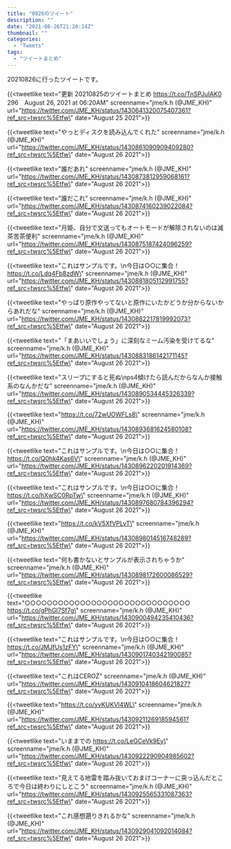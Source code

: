 ```yaml
---
title: "0826のツイート"
description: ""
date: "2021-08-26T21:20:14Z"
thumbnail: ""
categories:
  - "Tweets"
tags:
  - "ツイートまとめ"
---
```

20210826に行ったツイートです。
<!--more-->
{{<tweetlike text=\"更新 20210825のツイートまとめ https://t.co/TnSPJuIAK0 296　August 26, 2021 at 06:20AM\" screenname=\"jme/k.h (@JME_KH)\" url=\"https://twitter.com/JME_KH/status/1430641320075407361?ref_src=twsrc%5Etfw\" date=\"August 25 2021\">}}

{{<tweetlike text=\"やっとディスクを読み込んでくれた\" screenname=\"jme/k.h (@JME_KH)\" url=\"https://twitter.com/JME_KH/status/1430861090909409280?ref_src=twsrc%5Etfw\" date=\"August 26 2021\">}}

{{<tweetlike text=\"誰だあれ\" screenname=\"jme/k.h (@JME_KH)\" url=\"https://twitter.com/JME_KH/status/1430873812959068161?ref_src=twsrc%5Etfw\" date=\"August 26 2021\">}}

{{<tweetlike text=\"誰だこれ\" screenname=\"jme/k.h (@JME_KH)\" url=\"https://twitter.com/JME_KH/status/1430874160239022084?ref_src=twsrc%5Etfw\" date=\"August 26 2021\">}}

{{<tweetlike text=\"月姫、自分で文送ってもオートモードが解除されないのは滅茶苦茶便利\" screenname=\"jme/k.h (@JME_KH)\" url=\"https://twitter.com/JME_KH/status/1430875187424096259?ref_src=twsrc%5Etfw\" date=\"August 26 2021\">}}

{{<tweetlike text=\"これはサンプルです。\n今日は○○に集合！ https://t.co/Ldq4Fb8zdW\" screenname=\"jme/k.h (@JME_KH)\" url=\"https://twitter.com/JME_KH/status/1430881805112991755?ref_src=twsrc%5Etfw\" date=\"August 26 2021\">}}

{{<tweetlike text=\"やっぱり原作やってないと原作にいたかどうか分からないからあれだな\" screenname=\"jme/k.h (@JME_KH)\" url=\"https://twitter.com/JME_KH/status/1430882217819992073?ref_src=twsrc%5Etfw\" date=\"August 26 2021\">}}

{{<tweetlike text=\"「まあいいでしょう」に深刻なミーム汚染を受けてるな\" screenname=\"jme/k.h (@JME_KH)\" url=\"https://twitter.com/JME_KH/status/1430883186142171145?ref_src=twsrc%5Etfw\" date=\"August 26 2021\">}}

{{<tweetlike text=\"スリープにすると死ぬ\nps4傾けたら読んだからなんか接触系のなんかだな\" screenname=\"jme/k.h (@JME_KH)\" url=\"https://twitter.com/JME_KH/status/1430890534445326339?ref_src=twsrc%5Etfw\" date=\"August 26 2021\">}}

{{<tweetlike text=\"https://t.co/72wUOWFLs8\" screenname=\"jme/k.h (@JME_KH)\" url=\"https://twitter.com/JME_KH/status/1430893681624580108?ref_src=twsrc%5Etfw\" date=\"August 26 2021\">}}

{{<tweetlike text=\"これはサンプルです。\n今日は○○に集合！ https://t.co/Q0hk4Kas6V\" screenname=\"jme/k.h (@JME_KH)\" url=\"https://twitter.com/JME_KH/status/1430896220201914369?ref_src=twsrc%5Etfw\" date=\"August 26 2021\">}}

{{<tweetlike text=\"これはサンプルです。\n今日は○○に集合！ https://t.co/hXwSC0RpTw\" screenname=\"jme/k.h (@JME_KH)\" url=\"https://twitter.com/JME_KH/status/1430897680784396294?ref_src=twsrc%5Etfw\" date=\"August 26 2021\">}}

{{<tweetlike text=\"https://t.co/kV5XfVPLvT\" screenname=\"jme/k.h (@JME_KH)\" url=\"https://twitter.com/JME_KH/status/1430898014516748289?ref_src=twsrc%5Etfw\" date=\"August 26 2021\">}}

{{<tweetlike text=\"何も書かないとサンプルが表示されちゃうか\" screenname=\"jme/k.h (@JME_KH)\" url=\"https://twitter.com/JME_KH/status/1430898172600086529?ref_src=twsrc%5Etfw\" date=\"August 26 2021\">}}

{{<tweetlike text=\"○○○○○○○○○○○○○○○○○○○○○○○○○○○○○○ https://t.co/gPhGl7Sf7g\" screenname=\"jme/k.h (@JME_KH)\" url=\"https://twitter.com/JME_KH/status/1430900494235410436?ref_src=twsrc%5Etfw\" date=\"August 26 2021\">}}

{{<tweetlike text=\"これはサンプルです。\n今日は○○に集合！ https://t.co/JMJfUs1zFY\" screenname=\"jme/k.h (@JME_KH)\" url=\"https://twitter.com/JME_KH/status/1430901740342190085?ref_src=twsrc%5Etfw\" date=\"August 26 2021\">}}

{{<tweetlike text=\"これはCEROZ\" screenname=\"jme/k.h (@JME_KH)\" url=\"https://twitter.com/JME_KH/status/1430910418604621827?ref_src=twsrc%5Etfw\" date=\"August 26 2021\">}}

{{<tweetlike text=\"https://t.co/yvKUKVl4WL\" screenname=\"jme/k.h (@JME_KH)\" url=\"https://twitter.com/JME_KH/status/1430921126918594561?ref_src=twsrc%5Etfw\" date=\"August 26 2021\">}}

{{<tweetlike text=\"いままでの https://t.co/LeGCeVk9Ey\" screenname=\"jme/k.h (@JME_KH)\" url=\"https://twitter.com/JME_KH/status/1430922290904985602?ref_src=twsrc%5Etfw\" date=\"August 26 2021\">}}

{{<tweetlike text=\"見えてる地雷を踏み抜いておまけコーナーに突っ込んだところで今日は終わりにしとこう\" screenname=\"jme/k.h (@JME_KH)\" url=\"https://twitter.com/JME_KH/status/1430925565331087363?ref_src=twsrc%5Etfw\" date=\"August 26 2021\">}}

{{<tweetlike text=\"これ感想遡りきれるかな\" screenname=\"jme/k.h (@JME_KH)\" url=\"https://twitter.com/JME_KH/status/1430929041092014084?ref_src=twsrc%5Etfw\" date=\"August 26 2021\">}}

